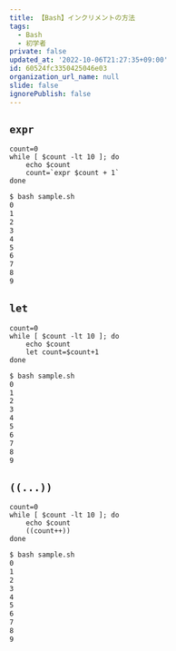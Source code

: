 ```yaml
---
title: 【Bash】インクリメントの方法
tags:
  - Bash
  - 初学者
private: false
updated_at: '2022-10-06T21:27:35+09:00'
id: 60524fc3350425046e03
organization_url_name: null
slide: false
ignorePublish: false
---
```

## `expr`

```sh:expr
count=0
while [ $count -lt 10 ]; do
	echo $count
	count=`expr $count + 1`
done
```

```bash
$ bash sample.sh
0
1
2
3
4
5
6
7
8
9
```

## `let`
```sh:let
count=0
while [ $count -lt 10 ]; do
	echo $count
	let count=$count+1
done
```
```bash
$ bash sample.sh
0
1
2
3
4
5
6
7
8
9
```



## `((...))`

```sh:((...))
count=0
while [ $count -lt 10 ]; do
	echo $count
    ((count++))
done
```
```bash
$ bash sample.sh
0
1
2
3
4
5
6
7
8
9
```
